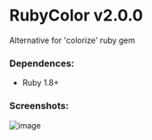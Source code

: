 # RubyColor v2.0.0

Alternative for 'colorize' ruby gem

### Dependences:

- Ruby 1.8+

### Screenshots:

![image](https://github.com/user-attachments/assets/5ed15905-a3df-4389-8699-3358edd2b88f)
